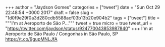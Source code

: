 
+++
author = "Jaydson Gomes"
categories = ["tweet"]
date = "Sun Oct 29 22:48:54 +0000 2017"
draft = false
slug = "1d0f9e29f0a3d280cdb5588acf03b13b20e904b2"
tags = ["tweet"]
title = """I'm at Aeroporto de São P..."""
tweet = true
micro = true
tweet_url = "https://twitter.com/jaydson/status/924770043853987840"
+++
I'm at Aeroporto de São Paulo / Congonhas in São Paulo, SP https://t.co/9gupMNLJfA
